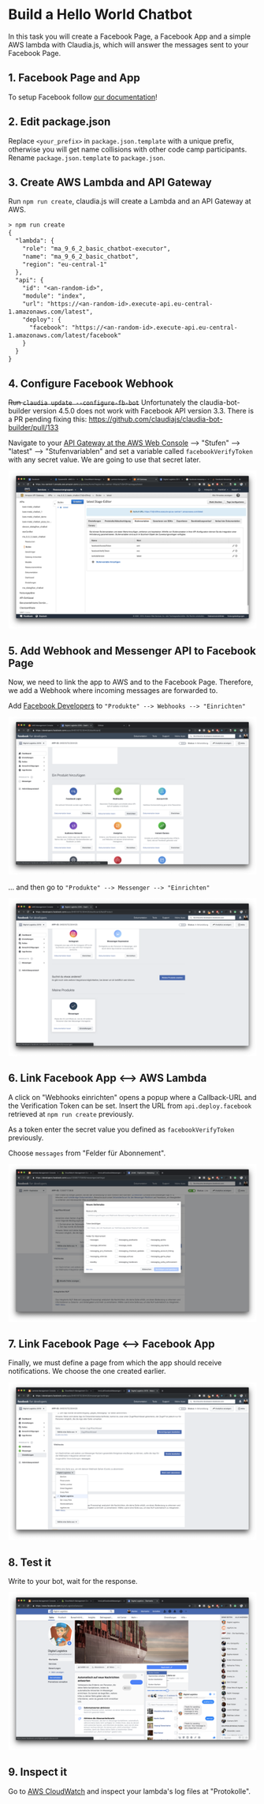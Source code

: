 # Build a Hello World Chatbot

In this task you will create a Facebook Page, a Facebook App and a simple AWS lambda with Claudia.js, which will answer the messages sent to your Facebook Page.

## 1. Facebook Page and App

To setup Facebook follow [our documentation](https://github.com/senacor/InnoLabFacebookMessenger/tree/master/docs/setup_facebook)!

## 2. Edit package.json

Replace `<your_prefix>` in `package.json.template` with a unique prefix, otherwise you will get name collisions with other code camp participants. Rename `package.json.template` to `package.json`.

## 3. Create AWS Lambda and API Gateway

Run `npm run create`, claudia.js will create a Lambda and an API Gateway at AWS.

```
> npm run create
{
  "lambda": {
    "role": "ma_9_6_2_basic_chatbot-executor",
    "name": "ma_9_6_2_basic_chatbot",
    "region": "eu-central-1"
  },
  "api": {
    "id": "<an-random-id>",
    "module": "index",
    "url": "https://<an-random-id>.execute-api.eu-central-1.amazonaws.com/latest",
    "deploy": {
      "facebook": "https://<an-random-id>.execute-api.eu-central-1.amazonaws.com/latest/facebook"
    }
  }
}
```

## 4. Configure Facebook Webhook

~~Run `claudia update --configure-fb-bot`~~ Unfortunately the claudia-bot-builder version 4.5.0 does not work with Facebook API version 3.3. There is a PR pending fixing this: https://github.com/claudiajs/claudia-bot-builder/pull/133

Navigate to your [API Gateway at the AWS Web Console](https://eu-central-1.console.aws.amazon.com/apigateway/home?region=eu-central-1#/apis) --> "Stufen" --> "latest" --> "Stufenvariablen" and set a variable called `facebookVerifyToken` with any secret value. We are going to use that secret later.

![](images/api_vars.png)

## 5. Add Webhook and Messenger API to Facebook Page

Now, we need to link the app to AWS and to the Facebook Page. Therefore, we add a Webhook where incoming messages are forwarded to.

Add [Facebook Developers](developers.facebook.com) to `"Produkte" --> Webhooks --> "Einrichten"`

![](images/webhooks.png)

... and then go to `"Produkte" --> Messenger --> "Einrichten"`

![](images/messenger.png)

## 6. Link Facebook App <--> AWS Lambda

A click on "Webhooks einrichten" opens a popup where a Callback-URL and the Verification Token can be set. Insert the URL from `api.deploy.facebook` retrieved at `npm run create` previously.

As a token enter the secret value you defined as `facebookVerifyToken` previously.

Choose `messages` from "Felder für Abonnement".

![](images/new_webhook.png)

## 7. Link Facebook Page <--> Facebook App

Finally, we must define a page from which the app should receive notifications. We choose the one created earlier.

![](images/add_page.png)

## 8. Test it

Write to your bot, wait for the response.

![](images/test_it.png)

## 9. Inspect it

Go to [AWS CloudWatch](https://eu-central-1.console.aws.amazon.com/cloudwatch/home?region=eu-central-1#) and inspect your lambda's log files at "Protokolle".
